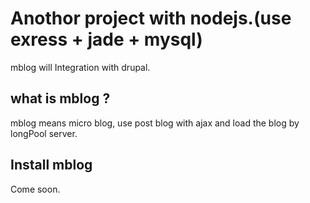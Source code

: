 # Anothor project with nodejs.(use exress + jade + mysql)
  mblog will Integration with drupal.

## what is mblog ?
 mblog means micro blog, use post blog with ajax and load the blog by longPool server.

## Install mblog 
  Come soon.
